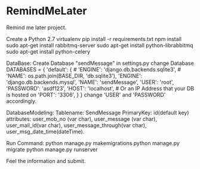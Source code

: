 # RemindMeLater
Remind me later project.

Create a Python 2.7 virtualenv
pip install -r requirements.txt
npm install
sudo apt-get install rabbitmq-server
sudo apt-get install python-librabbitmq
sudo apt-get install python-celery


DataBase:
Create Database "sendMessage"
in settings.py change Database 
DATABASES = {
    'default': {
        # 'ENGINE': 'django.db.backends.sqlite3',
        # 'NAME': os.path.join(BASE_DIR, 'db.sqlite3'),
        'ENGINE': 'django.db.backends.mysql',
        'NAME': 'sendMessage',
        'USER': 'root',
        'PASSWORD': 'asdf123',
        'HOST': 'localhost',   # Or an IP Address that your DB is hosted on
        'PORT': '3306',
    }
}
change 'USER' and 'PASSWORD' accordingly.

DatabaseModeling:
Tablename: SendMessage
PrimaryKey: id(default key)
attributes: user_mob_no (var char), user_message (var char), user_mail_id(var char),  user_message_through(var char), 
user_msg_date_time(dateTime).

Run Command:
python manage.py makemigrations
python manage.py migrate
python manage.py runserver

Feel the information and submit.




